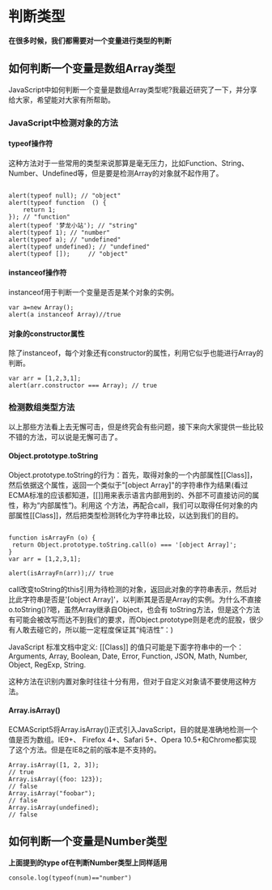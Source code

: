 # 判断类型

**在很多时候，我们都需要对一个变量进行类型的判断**

## 如何判断一个变量是数组Array类型
JavaScript中如何判断一个变量是数组Array类型呢?我最近研究了一下，并分享给大家，希望能对大家有所帮助。

### JavaScript中检测对象的方法

#### typeof操作符
这种方法对于一些常用的类型来说那算是毫无压力，比如Function、String、Number、Undefined等，但是要是检测Array的对象就不起作用了。

```

alert(typeof null); // "object"  
alert(typeof function  () {
	return 1;
}); // "function"  
alert(typeof '梦龙小站'); // "string"  
alert(typeof 1); // "number"  
alert(typeof a); // "undefined" 
alert(typeof undefined); // "undefined"  
alert(typeof []);     // "object" 
```
#### instanceof操作符
instanceof用于判断一个变量是否是某个对象的实例。

```
var a=new Array();
alert(a instanceof Array)//true
```

#### 对象的constructor属性
除了instanceof，每个对象还有constructor的属性，利用它似乎也能进行Array的判断。

```
var arr = [1,2,3,1];   
alert(arr.constructor === Array); // true
```
### 检测数组类型方法

   以上那些方法看上去无懈可击，但是终究会有些问题，接下来向大家提供一些比较不错的方法，可以说是无懈可击了。

#### Object.prototype.toString

   Object.prototype.toString的行为：首先，取得对象的一个内部属性[[Class]]，然后依据这个属性，返回一个类似于"[object Array]"的字符串作为结果(看过ECMA标准的应该都知道，[[]]用来表示语言内部用到的、外部不可直接访问的属性，称为“内部属性”)。利用这 个方法，再配合call，我们可以取得任何对象的内部属性[[Class]]，然后把类型检测转化为字符串比较，以达到我们的目的。


```

function isArrayFn (o) {  
 return Object.prototype.toString.call(o) === '[object Array]';   
}
var arr = [1,2,3,1];   
 
alert(isArrayFn(arr));// true 
```

call改变toString的this引用为待检测的对象，返回此对象的字符串表示，然后对比此字符串是否是'[object Array]'，以判断其是否是Array的实例。为什么不直接o.toString()?嗯，虽然Array继承自Object，也会有 toString方法，但是这个方法有可能会被改写而达不到我们的要求，而Object.prototype则是老虎的屁股，很少有人敢去碰它的，所以能一定程度保证其“纯洁性”：)

JavaScript 标准文档中定义: [[Class]] 的值只可能是下面字符串中的一个： Arguments, Array, Boolean, Date, Error, Function, JSON, Math, Number, Object, RegExp, String.

这种方法在识别内置对象时往往十分有用，但对于自定义对象请不要使用这种方法。

#### Array.isArray()
ECMAScript5将Array.isArray()正式引入JavaScript，目的就是准确地检测一个值是否为数组。IE9+、 Firefox 4+、Safari 5+、Opera 10.5+和Chrome都实现了这个方法。但是在IE8之前的版本是不支持的。

```
Array.isArray([1, 2, 3]);  
// true
Array.isArray({foo: 123}); 
// false
Array.isArray("foobar");   
// false
Array.isArray(undefined);  
// false
```
## 如何判断一个变量是Number类型

**上面提到的type of在判断Number类型上同样适用**

```
console.log(typeof(num)=="number")
```
